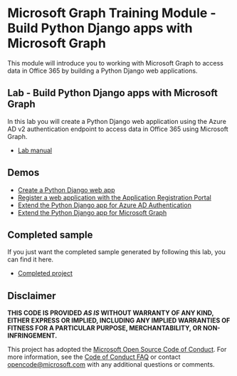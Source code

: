# Microsoft Graph Training Module - Build Python Django apps with Microsoft Graph

This module will introduce you to working with Microsoft Graph to access data in Office 365 by building a Python Django web applications.

## Lab - Build Python Django apps with Microsoft Graph

In this lab you will create a Python Django web application using the Azure AD v2 authentication endpoint to access data in Office 365 using Microsoft Graph.

- [Lab manual](./Lab.md)

## Demos

- [Create a Python Django web app](Demos/01-create-app)
- [Register a web application with the Application Registration Portal](Demos/02-arp-app)
- [Extend the Python Django app for Azure AD Authentication](Demos/03-add-aad-auth)
- [Extend the Python Django app for Microsoft Graph](Demos/04-add-msgraph)

## Completed sample

If you just want the completed sample generated by following this lab, you can find it here.

- [Completed project](Demos/04-add-msgraph/graph_tutorial)

## Disclaimer

**THIS CODE IS PROVIDED *AS IS* WITHOUT WARRANTY OF ANY KIND, EITHER EXPRESS OR IMPLIED, INCLUDING ANY IMPLIED WARRANTIES OF FITNESS FOR A PARTICULAR PURPOSE, MERCHANTABILITY, OR NON-INFRINGEMENT.**

This project has adopted the [Microsoft Open Source Code of Conduct](https://opensource.microsoft.com/codeofconduct/). For more information, see the [Code of Conduct FAQ](https://opensource.microsoft.com/codeofconduct/faq/) or contact [opencode@microsoft.com](mailto:opencode@microsoft.com) with any additional questions or comments.